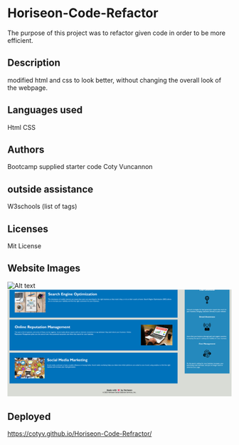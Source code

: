 # Horiseon-Code-Refactor
The purpose of this project was to refactor given code in order to be more efficient.

## Description
modified html and css to look better, without changing the overall look of the webpage.

## Languages used
Html
CSS

## Authors
Bootcamp supplied starter code
Coty Vuncannon

## outside assistance
W3schools (list of tags)

## Licenses
Mit License

## Website Images
![Alt text](<assets/README imgs/Screenshot 2024-01-26 112702.png>)![Alt text](<assets/README imgs/Screenshot 2024-01-26 112720.png>)

## Deployed
https://cotyv.github.io/Horiseon-Code-Refractor/
